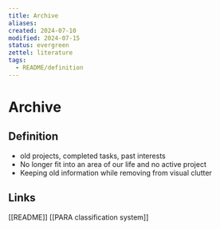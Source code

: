 ```yaml
---
title: Archive
aliases: 
created: 2024-07-10
modified: 2024-07-15
status: evergreen
zettel: literature
tags:
  - README/definition
---
```

# Archive
## Definition
- old projects, completed tasks, past interests
- No longer fit into an area of our life and no active project
- Keeping old information while removing from visual clutter

## Links

[[README]]
[[PARA classification system]]
